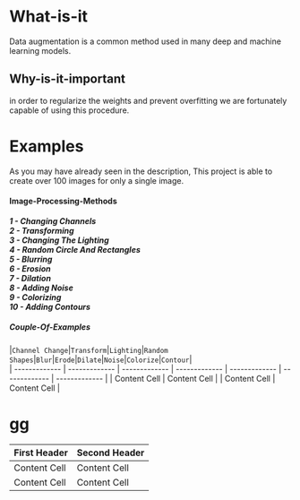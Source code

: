 # What-is-it
Data augmentation is a common method used in many deep and machine learning models.
## Why-is-it-important
in order to regularize the weights and prevent overfitting we are fortunately capable of using this procedure.
# Examples 
As you may have already seen in the description, This project is able to create over 100 images for only a single image.
#### Image-Processing-Methods
***1 - Changing Channels*** <br />
***2 - Transforming*** <br />
***3 - Changing The Lighting*** <br />
***4 - Random Circle And Rectangles*** <br />
***5 - Blurring*** <br />
***6 - Erosion*** <br />
***7 - Dilation*** <br />
***8 - Adding Noise*** <br />
***9 - Colorizing*** <br />
***10 - Adding Contours*** <br />
##### Couple-Of-Examples
|`Channel Change`|`Transform`|`Lighting`|`Random Shapes`|`Blur`|`Erode`|`Dilate`|`Noise`|`Colorize`|`Contour`|  
| ------------- | ------------- | ------------- | ------------- | ------------- | ------------- | ------------- |
| Content Cell  | Content Cell  |
| Content Cell  | Content Cell  |
# gg
| First Header  | Second Header |
| ------------- | ------------- |
| Content Cell  | Content Cell  |
| Content Cell  | Content Cell  |



